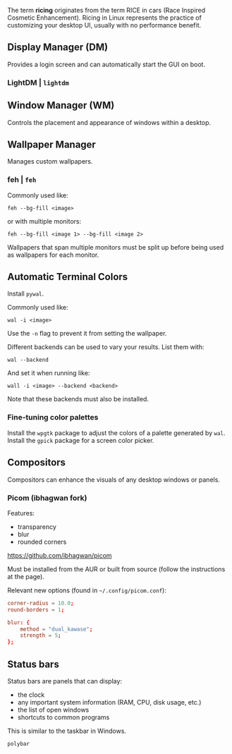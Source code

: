 The term **ricing** originates from the term RICE in cars (Race Inspired Cosmetic Enhancement). Ricing in Linux represents the practice of customizing your desktop UI, usually with no performance benefit.

## Display Manager (DM)
Provides a login screen and can automatically start the GUI on boot.

### LightDM | `lightdm`

## Window Manager (WM)
Controls the placement and appearance of windows within a desktop.

## Wallpaper Manager
Manages custom wallpapers.

### feh | `feh`

Commonly used like:

```
feh --bg-fill <image>
```

or with multiple monitors:

```
feh --bg-fill <image 1> --bg-fill <image 2>
```

Wallpapers that span multiple monitors must be split up before being used
as wallpapers for each monitor.

## Automatic Terminal Colors

Install `pywal`.

Commonly used like:

```
wal -i <image>
```

Use the `-n` flag to prevent it from setting the wallpaper.

Different backends can be used to vary your results. List them with:

```
wal --backend
```

And set it when running like:

```
wall -i <image> --backend <backend>
```

Note that these backends must also be installed.

### Fine-tuning color palettes

Install the `wpgtk` package to adjust the colors of a palette generated by `wal`.
Install the `gpick` package for a screen color picker.


## Compositors
Compositors can enhance the visuals of any desktop windows or panels.

### Picom (ibhagwan fork)

Features:
-	transparency
-	blur
-	rounded corners

https://github.com/ibhagwan/picom

Must be installed from the AUR or built from source (follow the instructions at the page).

Relevant new options (found in `~/.config/picom.conf`):

```conf
corner-radius = 10.0;
round-borders = 1;

blur: {
	method = "dual_kawase";
	strength = 5;
};
```

## Status bars
Status bars are panels that can display:
-	the clock
-	any important system information (RAM, CPU, disk usage, etc.)
-	the list of open windows
-	shortcuts to common programs

This is similar to the taskbar in Windows.

`polybar`